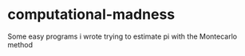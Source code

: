 # computational-madness
Some easy programs i wrote trying to estimate pi with the Montecarlo method
